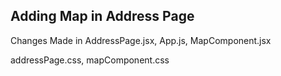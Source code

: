 Adding Map in Address Page
----
 
Changes Made in AddressPage.jsx, App.js, MapComponent.jsx

addressPage.css, mapComponent.css
